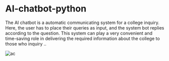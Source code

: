 
# AI-chatbot-python
The AI chatbot is a automatic communicating system for a college inquiry. Here, the user has to place their queries as input, and the system bot replies according to the question. This system can play a very convenient and time-saving role in delivering the required information about the college to those who inquiry ..


![ac](https://user-images.githubusercontent.com/17751104/161262593-2a32d051-7625-4a06-9fe2-66a4e5224a79.png)



